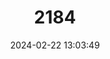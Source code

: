 ---
title: "2184"
category: "Astacoides crosnieri"
draft: false
date: 2024-02-22 13:03:49
languages:
  Malagasy: ["Oramalemy", "Orambory", "Orampotaka", "Oranjena"]
---